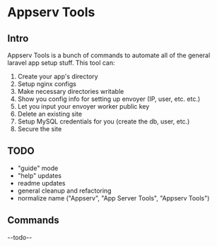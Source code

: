 # Appserv Tools

## Intro
Appserv Tools is a bunch of commands to automate all of the general laravel app
setup stuff. This tool can:
1. Create your app's directory
2. Setup nginx configs
3. Make necessary directories writable
4. Show you config info for setting up envoyer (IP, user, etc. etc.)
5. Let you input your envoyer worker public key
6. Delete an existing site
7. Setup MySQL credentials for you (create the db, user, etc.)
8. Secure the site

## TODO
* "guide" mode
* "help" updates
* readme updates
* general cleanup and refactoring
* normalize name ("Appserv", "App Server Tools", "Appserv Tools")

## Commands
--todo--
